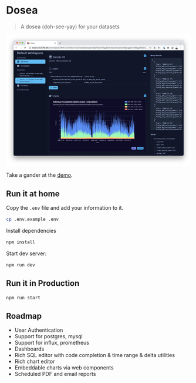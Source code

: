 # Dosea

> A dosea (doh-see-yay) for your datasets

![Query with Chart](public/screenshot.w1000.png)

Take a gander at the [demo](https://dosea-7b28.fly.dev/).

## Run it at home

Copy the `.env` file and add your information to it.

```sh
cp .env.example .env
```

Install dependencies

```sh
npm install
```

Start dev server:

```sh
npm run dev
```

## Run it in Production

```sh
npm run start
```

## Roadmap

* User Authentication
* Support for postgres, mysql
* Support for influx, prometheus
* Dashboards
* Rich SQL editor with code completion & time range & delta utilities
* Rich chart editor
* Embeddable charts via web components
* Scheduled PDF and email reports
